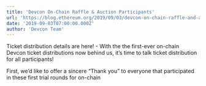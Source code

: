 ```yaml
---
title: 'Devcon On-Chain Raffle & Auction Participants'
url: 'https://blog.ethereum.org/2019/09/03/devcon-on-chain-raffle-and-auction-participants/'
date: '2019-09-03T07:00:00.000Z'
author: 'Devcon Team'
---
```

Ticket distribution details are here! - 
          With the the first-ever on-chain Devcon ticket distributions now behind us, it’s time to talk ticket distribution for all participants!

First, we’d like to offer a sincere “Thank you” to everyone that participated in these first trial rounds for on-chain